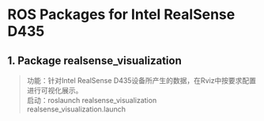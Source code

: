 # ROS Packages for Intel RealSense D435

## 1. Package realsense_visualization

> 功能：针对Intel RealSense D435设备所产生的数据，在Rviz中按要求配置进行可视化展示。<br>
> 启动：roslaunch realsense_visualization realsense_visualization.launch
